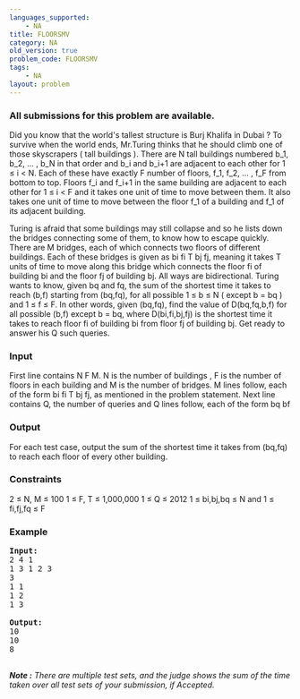 ```yaml
---
languages_supported:
    - NA
title: FLOORSMV
category: NA
old_version: true
problem_code: FLOORSMV
tags:
    - NA
layout: problem
---
```

###  All submissions for this problem are available. 

Did you know that the world's tallest structure is Burj Khalifa in Dubai ? To survive when the world ends, Mr.Turing thinks that he should climb one of those skyscrapers ( tall buildings ). There are N tall buildings numbered b\_1, b\_2, ... , b\_N in that order and b\_i and b\_i+1 are adjacent to each other for 1 ≤ i < N. Each of these have exactly F number of floors, f\_1, f\_2, ... , f\_F from bottom to top. Floors f\_i and f\_i+1 in the same building are adjacent to each other for 1 ≤ i < F and it takes one unit of time to move between them. It also takes one unit of time to move between the floor f\_1 of a building and f\_1 of its adjacent building.

Turing is afraid that some buildings may still collapse and so he lists down the bridges connecting some of them, to know how to escape quickly. There are M bridges, each of which connects two floors of different buildings. Each of these bridges is given as bi fi T bj fj, meaning it takes T units of time to move along this bridge which connects the floor fi of building bi and the floor fj of building bj. All ways are bidirectional. Turing wants to know, given bq and fq, the sum of the shortest time it takes to reach (b,f) starting from (bq,fq), for all possible 1 ≤ b ≤ N ( except b = bq ) and 1 ≤ f ≤ F. In other words, given (bq,fq), find the value of D(bq,fq,b,f) for all possible (b,f) except b = bq, where D(bi,fi,bj,fj) is the shortest time it takes to reach floor fi of building bi from floor fj of building bj. Get ready to answer his Q such queries.

### Input

First line contains N F M. N is the number of buildings , F is the number of floors in each building and M is the number of bridges. M lines follow, each of the form bi fi T bj fj, as mentioned in the problem statement. Next line contains Q, the number of queries and Q lines follow, each of the form bq bf

### Output

For each test case, output the sum of the shortest time it takes from (bq,fq) to reach each floor of every other building.

### Constraints

2 ≤ N, M ≤ 100
1 ≤ F, T ≤ 1,000,000
1 ≤ Q ≤ 2012
1 ≤ bi,bj,bq ≤ N and 1 ≤ fi,fj,fq ≤ F
### Example

<pre>
<b>Input:</b>
2 4 1
1 3 1 2 3
3
1 1
1 2
1 3

<b>Output:</b>
10
10
8

</pre>
_**Note :** There are multiple test sets, and the judge shows the sum of the time taken over all test sets of your submission, if Accepted._
